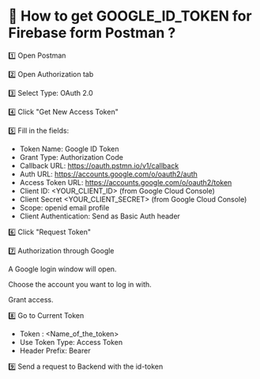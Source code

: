 # 🚀 How to get GOOGLE_ID_TOKEN for Firebase form Postman ?

1️⃣ Open Postman

2️⃣ Open Authorization tab

3️⃣ Select Type: OAuth 2.0

4️⃣ Click "Get New Access Token"

5️⃣ Fill in the fields:

- Token Name: Google ID Token
- Grant Type: Authorization Code
- Callback URL: <https://oauth.pstmn.io/v1/callback>
- Auth URL: <https://accounts.google.com/o/oauth2/auth>
- Access Token URL: <https://accounts.google.com/o/oauth2/token>
- Client ID: <YOUR_CLIENT_ID> (from Google Cloud Console)
- Client Secret <YOUR_CLIENT_SECRET> (from Google Cloud Console)
- Scope: openid email profile
- Client Authentication: Send as Basic Auth header

6️⃣ Click "Request Token"

7️⃣ Authorization through Google

A Google login window will open.

Choose the account you want to log in with.

Grant access.

8️⃣ Go to Current Token

- Token : <Name_of_the_token>
- Use Token Type: Access Token
- Header Prefix: Bearer

9️⃣ Send a request to Backend with the id-token
